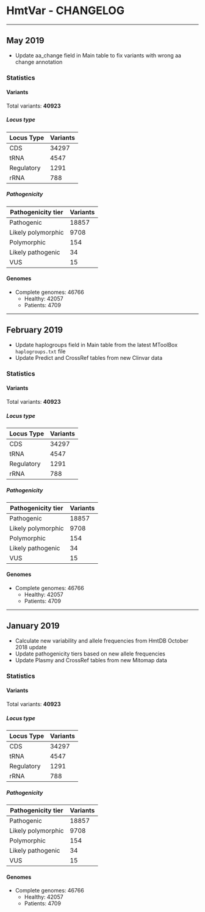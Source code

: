 # HmtVar - CHANGELOG  

___  

## May 2019 

* Update aa_change field in Main table to fix variants with wrong aa change annotation  

### Statistics  

#### Variants  

Total variants: **40923**  

##### Locus type  

| Locus Type | Variants | 
| ---------- | -------- | 
| CDS        | 34297    | 
| tRNA       | 4547     | 
| Regulatory | 1291     | 
| rRNA       | 788      | 

##### Pathogenicity  

| Pathogenicity tier | Variants | 
| ------------------ | -------- | 
| Pathogenic         | 18857    | 
| Likely polymorphic | 9708     | 
| Polymorphic        | 154      | 
| Likely pathogenic  | 34       | 
| VUS                | 15       | 

#### Genomes  

* Complete genomes: 46766  
	* Healthy: 42057  
	* Patients: 4709  

___  

## February 2019  

* Update haplogroups field in Main table from the latest MToolBox `haplogroups.txt` file    
* Update Predict and CrossRef tables from new Clinvar data  

### Statistics  

#### Variants  

Total variants: **40923**  

##### Locus type  

| Locus Type | Variants | 
| ---------- | -------- | 
| CDS        | 34297    | 
| tRNA       | 4547     | 
| Regulatory | 1291     | 
| rRNA       | 788      | 

##### Pathogenicity  

| Pathogenicity tier | Variants | 
| ------------------ | -------- | 
| Pathogenic         | 18857    | 
| Likely polymorphic | 9708     | 
| Polymorphic        | 154      | 
| Likely pathogenic  | 34       | 
| VUS                | 15       | 

#### Genomes  

* Complete genomes: 46766  
	* Healthy: 42057  
	* Patients: 4709  

___  

## January 2019  

* Calculate new variability and allele frequencies from HmtDB October 2018 update  
* Update pathogenicity tiers based on new allele frequencies  
* Update Plasmy and CrossRef tables from new Mitomap data  

### Statistics  

#### Variants  

Total variants: **40923**  

##### Locus type  

| Locus Type | Variants | 
| ---------- | -------- | 
| CDS        | 34297    | 
| tRNA       | 4547     | 
| Regulatory | 1291     | 
| rRNA       | 788      | 

##### Pathogenicity  

| Pathogenicity tier | Variants | 
| ------------------ | -------- | 
| Pathogenic         | 18857    | 
| Likely polymorphic | 9708     | 
| Polymorphic        | 154      | 
| Likely pathogenic  | 34       | 
| VUS                | 15       | 

#### Genomes  

* Complete genomes: 46766  
	* Healthy: 42057  
	* Patients: 4709  
